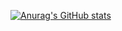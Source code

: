 [![Anurag's GitHub stats](https://github-readme-stats.vercel.app/api?username=ShiHaoXD&show_icons=true&theme=solarized-light)](https://github.com/anuraghazra/github-readme-stats)

